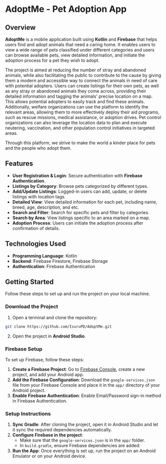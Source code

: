 # AdoptMe - Pet Adoption App

## Overview

**AdoptMe** is a mobile application built using **Kotlin** and **Firebase** that helps users find and adopt animals that need a caring home. It enables users to view a wide range of pets classified under different categories and users can browse available pets, view detailed information, and initiate the adoption process for a pet they wish to adopt. 

The project is aimed at reducing the number of stray and abandoned animals, while also facilitating the public to contribute to the cause by giving them a modern and accessible way to connect the animals in need of care with potential adopters. Users can create listings for their own pets, as well as any stray or abandoned animals they come across, providing their detailed information and tagging the animals' precise location on a map. This allows potential adopters to easily track and find these animals. Additionally, welfare organizations can use the platform to identify the relevant areas, allowing them to more effectively deploy their aid programs, such as rescue missions, medical assistance, or adoption drives. Pet control organizations can also leverage the location data to plan and execute neutering, vaccination, and other population control initiatives in targeted areas.

Through this platform, we strive to make the world a kinder place for pets and the people who adopt them.

## Features

- **User Registration & Login**: Secure authentication with **Firebase Authentication**.
- **Listings by Category**: Browse pets categorized by different types.
- **Add/Update Listings**: Logged-in users can add, update, or delete listings with location tags.
- **Detailed View**: View detailed information for each pet, including name, breed, age, description, and etc.
- **Search and Filter**: Search for specific pets and filter by categories.
- **Search by Area**: View listings specific to an area marked on a map.
- **Adoption Process**: Users can initiate the adoption process after confirmation of details.

## Technologies Used

- **Programming Language**: Kotlin
- **Backend**: Firebase Firestore, Firebase Storage
- **Authentication**: Firebase Authentication

## Getting Started

Follow these steps to set up and run the project on your local machine.
  
### Download the Project

1. Open a terminal and clone the repository:

```bash
git clone https://github.com/IsuruPD/AdoptMe.git
```

2. Open the project in **Android Studio**.

### Firebase Setup

To set up Firebase, follow these steps:

1. **Create a Firebase Project**: Go to [Firebase Console](https://console.firebase.google.com/), create a new project, and add your Android app.
2. **Add the Firebase Configuration**: Download the `google-services.json` file from your Firebase Console and place it in the `app/` directory of your Android project.
3. **Enable Firebase Authentication**: Enable Email/Password sign-in method in Firebase Authentication.

### Setup Instructions

1. **Sync Gradle**: After cloning the project, open it in Android Studio and let it sync the required dependencies automatically.
2. **Configure Firebase in the project**:
   - Make sure that the `google-services.json` is in the `app/` folder.
   - In `build.gradle`, ensure Firebase dependencies are added:
3. **Run the App**: Once everything is set up, run the project on an Android Emulator or on your Android device.
